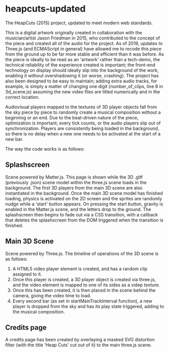 # heapcuts-updated
The HeapCuts (2015) project, updated to meet modern web standards.

This is a digital artwork originally created in collaboration with the musician/artist Jason Friedman in 2015, who contributed to the concept of the piece and created all of the audio for the project. As of 2019, updates to Three.js (and ECMAScript in general) have allowed me to recode this piece from the ground up to be far more stable and efficient than it was before. As the piece is ideally to be read as an 'artwork' rather than a tech-demo, the technical reliability of the experience created is important; the front-end technology on display should ideally slip into the background of the work, enabling it without overshadowing it (or worse, crashing). The project has also been designed to be easy to maintain; adding extra audio tracks, for example, is simply a matter of changing one digit (number_of_clips, line 8 in 3d_scene.js) assuming the new video files are titled numerically and in the correct location.

Audiovisual players mapped to the textures of 3D player objects fall from the sky piece by piece to randomly create a musical composition without a beginning or an end. Due to the beat-driven nature of the piece, optimization is important; every tick counts, or the audio players slip out of synchronization. Players are consistently being loaded in the background, so there is no delay when a new one needs to be activated at the start of a new bar.

The way the code works is as follows:

Splashscreen
------------
Scene powered by Matter.js. This page is shown while the 3D .gltf (previously .json) scene model within the three.js scene loads in the background. The first 3D players from the main 3D scene are also instantiated in the background. Once the main 3D scene model has finished loading, physics is activated on the 2D screen and the sprites are randomly nudge while a 'start' button appears. On pressing the start button, gravity is enabled in the Matter.js scene, and the letters drop to the ground. The splashscreen then begins to fade out via a CSS transition, with a callback that deletes the splashscreen from the DOM triggered when the transition is finished.

Main 3D Scene
------------
Scene powered by Three.js. The timeline of operations of the 3D scene is as follows:
1) A HTML5 video player element is created, and has a random clip assigned to it.
2) Once this player is created, a 3D player object is created via three.js, and the video element is mapped to one of its sides as a videp texture.
3) Once this has been created, it is then placed in the scene behind the camera, giving the video time to load.
4) Every second bar (as set in startMainTrackInterval function), a new player is dropped from the sky and has its play state triggered, adding to the musical composition.

Credits page
-------------
A credits page has been created by overlaying a masked SVG distortion filter (with the title 'Heap Cuts' cut out of it) to the main three.js scene.
